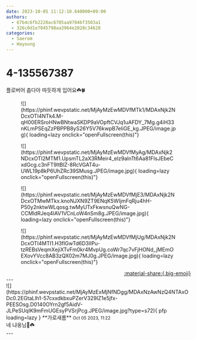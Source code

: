 ```yaml
---
date: 2023-10-05 11:12:10.640000+09:00
authors:
  - 67b4c6fb2220ac6705aa97046f3503a1
  - 326c0d1e7045798aa3964e2028c34628
categories:
  - Saerom
  - Hayoung
---
```


# 4-135567387

<div class="post-container" markdown="1">
<div class="content-container md-sidebar__scrollwrap" markdown="1">

플로버어 춥다아 따듯하게 입어요☘️🍀
<figure markdown="1">
![](https://phinf.wevpstatic.net/MjAyMzEwMDVfMTk1/MDAxNjk2NDcxOTI4NTk4.M-qH00ERSroHNwBNtwaSKDP9aVOpftCVJq1uAFDY_7Mg.g4iH33nKLmPSEqZzPBPPB8yS26Y5V76kwpB7eliGE_kg.JPEG/image.jpg){ loading=lazy onclick="openFullscreen(this)"}
</figure>

<figure markdown="1">
![](https://phinf.wevpstatic.net/MjAyMzEwMDVfMyAg/MDAxNjk2NDcxOTI2MTM1.UpsmTL2aX3RMeir4_elz9alnTt6Aa81FIsJEbeCxdGcg.c3nFT9ltBlZ-8RcVGAT4u-UWL19p8kP6UhZRc39SMusg.JPEG/image.jpg){ loading=lazy onclick="openFullscreen(this)"}
</figure>

<figure markdown="1">
![](https://phinf.wevpstatic.net/MjAyMzEwMDVfMjE3/MDAxNjk2NDcxOTMwMTkx.knoNJXN9ZT9ENqK5WIjmFqRju4hH-P50y2nktwWLqosg.twMyUTxFkwsnuQwNG-CCMldRJeq4IAV1VCnLoW4nSm8g.JPEG/image.jpg){ loading=lazy onclick="openFullscreen(this)"}
</figure>

<figure markdown="1">
![](https://phinf.wevpstatic.net/MjAyMzEwMDVfMjUg/MDAxNjk2NDcxOTI4MTI1.H3flGwTd6D3lIPu-tzREBsVeqmXejiXTvFm0kr4MvpUg.coWr7qc7vFjHONd_jMEmOEXovYVcc8AB3zQX02m7MJ0g.JPEG/image.jpg){ loading=lazy onclick="openFullscreen(this)"}
</figure>


</div>
</div>

<div style="text-align: right;" markdown="1">
<a href="https://weverse.io/fromis9/artist/4-135567387" style="text-align: right;">:material-share:{.big-emoji}</a>
</div>
---

<div class="comments-container md-sidebar__scrollwrap" markdown="1">
<div class="comment" markdown="1">
<div class='id-container' markdown="1">
![](https://phinf.wevpstatic.net/MjAyMzExMjNfNDgg/MDAxNzAwNzQ4NTAxODc0.2EGtaLlh1-57cxxdkbxuPZerV329IZ1e5jfx-PEESOsg.D0140OYrn2gf5AidV-JLPeSUqIK9mFmUGEsyPVSrjPcg.JPEG/image.jpg?type=s72){ pfp loading=lazy }
**<span class="artist">가로새롬</span>** <small>Oct 05 2023, 11:22</small><br>
</div>
<div class='comment-body' markdown="1">
네 냐옹님🫡☘️
</div>
</div>
</div>
---
